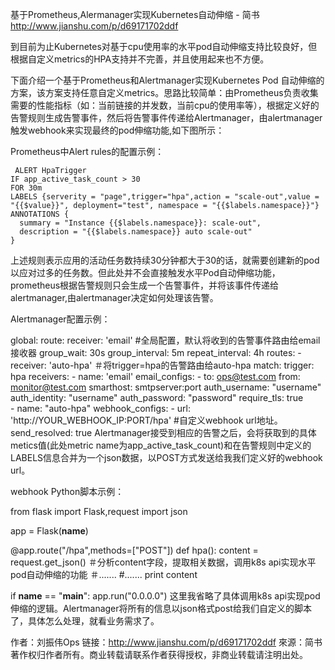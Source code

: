 

基于Prometheus,Alermanager实现Kubernetes自动伸缩 - 简书 
http://www.jianshu.com/p/d69171702ddf

到目前为止Kubernetes对基于cpu使用率的水平pod自动伸缩支持比较良好，但根据自定义metrics的HPA支持并不完善，并且使用起来也不方便。

下面介绍一个基于Prometheus和Alertmanager实现Kubernetes Pod 自动伸缩的方案，该方案支持任意自定义metrics。思路比较简单：由Prometheus负责收集需要的性能指标（如：当前链接的并发数，当前cpu的使用率等），根据定义好的告警规则生成告警事件，然后将告警事件传递给Alertmanager，由alertmanager触发webhook来实现最终的pod伸缩功能,如下图所示：


Prometheus中Alert rules的配置示例：

     ALERT HpaTrigger
    IF app_active_task_count > 30
    FOR 30m 
    LABELS {serverity = "page",trigger="hpa",action = "scale-out",value = "{{$value}}", deployment="test", namespace = "{{$labels.namespace}}"}
    ANNOTATIONS {
      summary = "Instance {{$labels.namespace}}: scale-out",
      description = "{{$labels.namespace}} auto scale-out"
    }
上述规则表示应用的活动任务数持续30分钟都大于30的话，就需要创建新的pod以应对过多的任务数。但此处并不会直接触发水平Pod自动伸缩功能，prometheus根据告警规则只会生成一个告警事件，并将该事件传递给alertmanager,由alertmanager决定如何处理该告警。

Alertmanager配置示例：

 global:
    route:
      receiver: 'email' #全局配置，默认将收到的告警事件路由给email接收器
      group_wait: 30s
      group_interval: 5m
      repeat_interval: 4h
      routes:
      - receiver: 'auto-hpa' ＃将trigger=hpa的告警路由给auto-hpa
        match:
          trigger: hpa
    receivers:
    - name: 'email'
      email_configs:
      - to: ops@test.com
        from: monitor@test.com
        smarthost: smtpserver:port
        auth_username: "username"
        auth_identity: "username"
        auth_password: "password"
        require_tls: true        
    - name: "auto-hpa"
      webhook_configs:
      - url: 'http://YOUR_WEBHOOK_IP:PORT/hpa' #自定义webhook url地址。
        send_resolved: true
Alertmanager接受到相应的告警之后，会将获取到的具体metics值(此处metric name为app_active_task_count)和在告警规则中定义的LABELS信息合并为一个json数据，以POST方式发送给我我们定义好的webhook url。

webhook Python脚本示例：

from flask import Flask,request
import json

app = Flask(__name__)

@app.route("/hpa",methods=["POST"])
def hpa():
    content = request.get_json()
    ＃分析content字段，提取相关数据，调用k8s api实现水平pod自动伸缩的功能
    ＃.......
    #.......
        print content

if __name__ == "__main__":
    app.run("0.0.0.0")
这里我省略了具体调用k8s api实现pod伸缩的逻辑。Alertmanager将所有的信息以json格式post给我们自定义的脚本了，具体怎么处理，就看业务需求了。

作者：刘振伟Ops
链接：http://www.jianshu.com/p/d69171702ddf
來源：简书
著作权归作者所有。商业转载请联系作者获得授权，非商业转载请注明出处。
